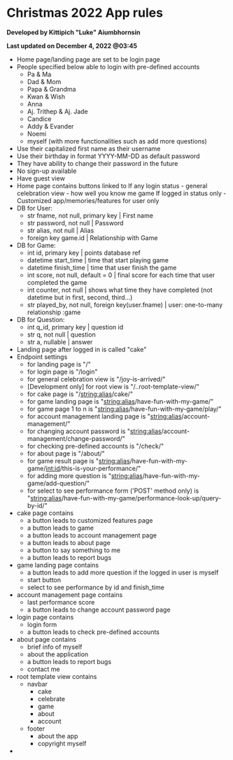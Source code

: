 # Christmas 2022 App rules

**Developed by Kittipich "Luke" Aiumbhornsin**

**Last updated on December 4, 2022 @03:45**

- Home page/landing page are set to be login page
- People specified below able to login with pre-defined accounts
  - Pa & Ma
  - Dad & Mom
  - Papa & Grandma
  - Kwan & Wish
  - Anna
  - Aj. Trithep & Aj. Jade
  - Candice
  - Addy & Evander
  - Noemi
  - myself (with more functionalities such as add more questions)
- Use their capitalized first name as their username
- Use their birthday in format YYYY-MM-DD as default password
- They have ability to change their password in the future
- No sign-up available
- Have guest view
- Home page contains buttons linked to
  If any login status - general celebration view - how well you know me game
  If logged in status only - Customized app/memories/features for user only
- DB for User:
  - str fname, not null, primary key | First name
  - str password, not null | Password
  - str alias, not null | Alias
  - foreign key game.id | Relationship with Game
- DB for Game:
  - int id, primary key | points database ref
  - datetime start_time | time that start playing game
  - datetime finish_time | time that user finish the game
  - int score, not null, default = 0 | final score for each time that user completed the game
  - int counter, not null | shows what time they have completed (not datetime but in first, second, third...)
  - str played_by, not null, foreign key(user.fname) | user: one-to-many relationship :game
- DB for Question:
  - int q_id, primary key | question id
  - str q, not null | question
  - str a, nullable | answer
- Landing page after logged in is called "cake"
- Endpoint settings
  - for landing page is "/"
  - for login page is "/login"
  - for general celebration view is "/joy-is-arrived/"
  - [Development only] for root view is "/..root-template-view/"
  - for cake page is "/<string:alias>/cake/"
  - for game landing page is "<string:alias>/have-fun-with-my-game/"
  - for game page 1 to n is "<string:alias>/have-fun-with-my-game/play/"
  - for account management landing page is "<string:alias>/account-management/"
  - for changing account password is "<string:alias>/account-management/change-password/"
  - for checking pre-defined accounts is "/check/"
  - for about page is "/about/"
  - for game result page is "<string:alias>/have-fun-with-my-game/<int:id>/this-is-your-performance/"
  - for adding more question is "<string:alias>/have-fun-with-my-game/add-question/"
  - for select to see performance form ('POST' method only) is "<string:alias>/have-fun-with-my-game/performance-look-up/query-by-id/"
- cake page contains
  - a button leads to customized features page
  - a button leads to game
  - a button leads to account management page
  - a button leads to about page
  - a button to say something to me
  - a button leads to report bugs
- game landing page contains
  - a button leads to add more question if the logged in user is myself
  - start button
  - select to see performance by id and finish_time
- account management page contains
  - last performance score
  - a button leads to change account password page
- login page contains
  - login form
  - a button leads to check pre-defined accounts
- about page contains
  - brief info of myself
  - about the application
  - a button leads to report bugs
  - contact me
- root template view contains
  - navbar
    - cake
    - celebrate
    - game
    - about
    - account
  - footer
    - about the app
    - copyright myself
-
